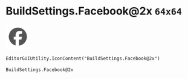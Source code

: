 # BuildSettings.Facebook@2x `64x64`
<img src="/img/BuildSettings.Facebook@2x.png" width=64 height=64>

``` CSharp
EditorGUIUtility.IconContent("BuildSettings.Facebook@2x")
```
```
BuildSettings.Facebook@2x
```
